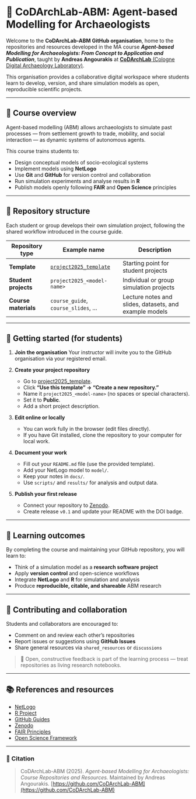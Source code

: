 # 🏺 CoDArchLab-ABM: Agent-based Modelling for Archaeologists

Welcome to the **CoDArchLab-ABM GitHub organisation**, home to the repositories and resources developed in the MA course
***Agent-based Modelling for Archaeologists: From Concept to Application and Publication***,
taught by **Andreas Angourakis** at [**CoDArchLab** (Cologne Digital Archaeology Laboratory)](https://archaeologie.phil-fak.uni-koeln.de/institut/fachgebiete/archaeoinformatik/codarchlab).

This organisation provides a collaborative digital workspace where students learn to develop, version, and share simulation models as open, reproducible scientific projects.

---

## 🎯 Course overview

Agent-based modelling (ABM) allows archaeologists to simulate past processes — from settlement growth to trade, mobility, and social interaction — as dynamic systems of autonomous agents.

This course trains students to:

* Design conceptual models of socio-ecological systems
* Implement models using **NetLogo**
* Use **Git** and **GitHub** for version control and collaboration
* Run simulation experiments and analyse results in **R**
* Publish models openly following **FAIR** and **Open Science** principles

---

## 🧩 Repository structure

Each student or group develops their own simulation project, following the shared workflow introduced in the course guide.

| Repository type      | Example name                                                                     | Description                                 |
| -------------------- | -------------------------------------------------------------------------------- | ------------------------------------------- |
| **Template**         | [`project2025_template`](https://github.com/CoDArchLab-ABM/project2025_template) | Starting point for student projects         |
| **Student projects** | `project2025_<model-name>`                                                       | Individual or group simulation projects     |
| **Course materials** | `course_guide`, `course_slides`, ...                                             | Lecture notes and slides, datasets, and example models |

---

## 🚀 Getting started (for students)

1. **Join the organisation**
   Your instructor will invite you to the GitHub organisation via your registered email.

2. **Create your project repository**

   * Go to [project2025_template](https://github.com/CoDArchLab-ABM/project2025_template).
   * Click **“Use this template” → “Create a new repository.”**
   * Name it `project2025_<model-name>` (no spaces or special characters).
   * Set it to **Public**.
   * Add a short project description.

3. **Edit online or locally**

   * You can work fully in the browser (edit files directly).
   * If you have Git installed, clone the repository to your computer for local work.

4. **Document your work**

   * Fill out your `README.md` file (use the provided template).
   * Add your NetLogo model to `model/`.
   * Keep your notes in `docs/`.
   * Use `scripts/` and `results/` for analysis and output data.

5. **Publish your first release**

   * Connect your repository to [Zenodo](https://zenodo.org).
   * Create release `v0.1` and update your README with the DOI badge.

---

## 🧠 Learning outcomes

By completing the course and maintaining your GitHub repository, you will learn to:

* Think of a simulation model as a **research software project**
* Apply **version control** and open-science workflows
* Integrate **NetLogo** and **R** for simulation and analysis
* Produce **reproducible, citable, and shareable** ABM research

---

## 🤝 Contributing and collaboration

Students and collaborators are encouraged to:

* Comment on and review each other’s repositories
* Report issues or suggestions using **GitHub Issues**
* Share general resources via `shared_resources` or `discussions`

> 💬 Open, constructive feedback is part of the learning process — treat repositories as living research notebooks.

---

## 📚 References and resources

* [NetLogo](https://ccl.northwestern.edu/netlogo/)
* [R Project](https://www.r-project.org/)
* [GitHub Guides](https://guides.github.com/)
* [Zenodo](https://zenodo.org/)
* [FAIR Principles](https://www.go-fair.org/fair-principles/)
* [Open Science Framework](https://www.cos.io/)

---

### 📜 Citation

> CoDArchLab-ABM (2025). *Agent-based Modelling for Archaeologists: Course Repositories and Resources.*
> Maintained by Andreas Angourakis.
> [https://github.com/CoDArchLab-ABM](https://github.com/CoDArchLab-ABM)
